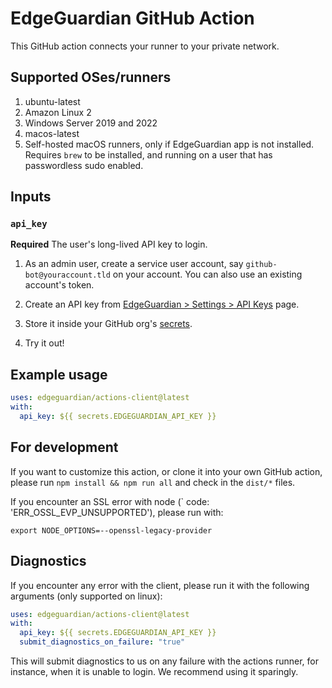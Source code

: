 # EdgeGuardian GitHub Action

This GitHub action connects your runner to your private network.

## Supported OSes/runners
1. ubuntu-latest
2. Amazon Linux 2
3. Windows Server 2019 and 2022
4. macos-latest
5. Self-hosted macOS runners, only if EdgeGuardian app is not installed. Requires `brew` to be installed, and running on a user that has passwordless sudo enabled. 

## Inputs

### `api_key`

**Required** The user's long-lived API key to login.

1. As an admin user, create a service user account, say
   `github-bot@youraccount.tld` on your account.  You can also use an existing
   account's token.

2. Create an API key from [EdgeGuardian > Settings > API Keys](https://app.edge-guardian.io/ui/api_keys) page.

3. Store it inside your GitHub org's
   [secrets](https://docs.github.com/en/actions/security-guides/encrypted-secrets).

4. Try it out!

## Example usage

```yaml
uses: edgeguardian/actions-client@latest
with:
  api_key: ${{ secrets.EDGEGUARDIAN_API_KEY }}
```

## For development

If you want to customize this action, or clone it into your own GitHub action,
please run `npm install && npm run all` and check in the `dist/*` files.

If you encounter an SSL error with node (`  code: 'ERR_OSSL_EVP_UNSUPPORTED'),
please run with:

```
export NODE_OPTIONS=--openssl-legacy-provider
```

## Diagnostics
If you encounter any error with the client, please run it with the following
arguments (only supported on linux):

```yaml
uses: edgeguardian/actions-client@latest
with:
  api_key: ${{ secrets.EDGEGUARDIAN_API_KEY }}
  submit_diagnostics_on_failure: "true"
```

This will submit diagnostics to us on any failure with the actions runner, for
instance, when it is unable to login. We recommend using it sparingly.
